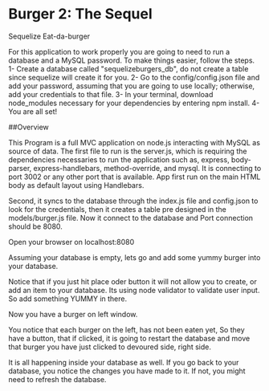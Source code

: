 # Burger 2: The Sequel

Sequelize Eat-da-burger

For this application to work properly you are going to need to run a database and a MySQL password. To make things easier, follow the steps. 
1-	Create a database called "sequelizeburgers_db", do not create a table since sequelize will create it for you.
2-  Go to the config/config.json file and add your password, assuming that you are going to use locally; otherwise, add your credentials to that file.
3-	In your terminal, download node_modules necessary for your dependencies by entering npm install. 
4-	You are all set!

##Overview 

This Program is a full MVC application on node.js interacting with MySQL as source of data. The first file to run is the server.js, which is requiring the dependencies necessaries to run the application such as, express, body-parser, express-handlebars, method-override, and mysql. It is connecting to port 3002 or any other port that is available. App first run on the main HTML body as default layout using Handlebars.

Second, it syncs to the database through the index.js file and config.json to look for the credentials, then it creates a table pre designed in the models/burger.js file. Now it connect to the database and Port connection should be 8080.

Open your browser on localhost:8080

Assuming your database is empty, lets go and add some yummy burger into your database.

Notice that if you just hit place oder button it will not allow you to create, or add an item to your database. Its using node validator to validate user input. So add something YUMMY in there. 

Now you have a burger on left window.

You notice that each burger on the left, has not been eaten yet, So they have a button, that if clicked, it is going to restart the database and move that burger you have just clicked to devoured side, right side.

It is all happening inside your database as well. If you go back to your database, you notice the changes you have made to it. If not, you might need to refresh the database.
